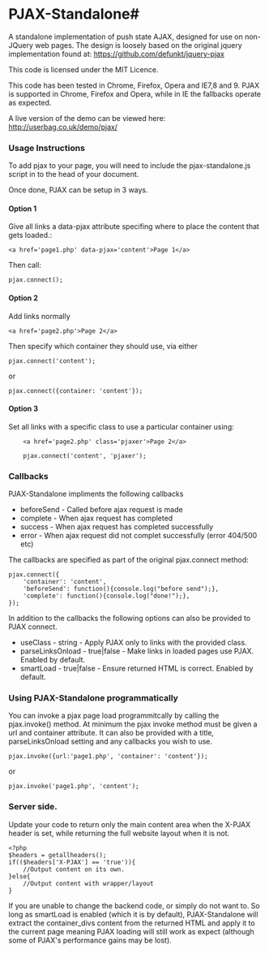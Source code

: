 # PJAX-Standalone#

A standalone implementation of push state AJAX, designed for use on non-JQuery web pages.
The design is loosely based on the original jquery implementation found at: https://github.com/defunkt/jquery-pjax

This code is licensed under the MIT Licence.

This code has been tested in Chrome, Firefox, Opera and IE7,8 and 9. 
PJAX is supported in Chrome, Firefox and Opera, while in IE the fallbacks operate as expected.

A live version of the demo can be viewed here: http://userbag.co.uk/demo/pjax/

### Usage Instructions

To add pjax to your page, you will need to include the pjax-standalone.js script in to the head of your document.

Once done, PJAX can be setup in 3 ways. 

#### Option 1
Give all links a data-pjax attribute specifing where to place the content that gets loaded.:

    <a href='page1.php' data-pjax='content'>Page 1</a>

Then call:

	pjax.connect();

#### Option 2
Add links normally

	<a href='page2.php'>Page 2</a>
	
Then specify which container they should use, via either

	pjax.connect('content');

or

	pjax.connect({container: 'content'});

#### Option 3
Set all links with a specific class to use a particular container using:

```
	<a href='page2.php' class='pjaxer'>Page 2</a>
```

```
	pjax.connect('content', 'pjaxer');
```	

### Callbacks

PJAX-Standalone impliments the following callbacks 

* beforeSend - Called before ajax request is made
* complete - When ajax request has completed
* success - When ajax request has completed successfully
* error - When ajax request did not complet successfully (error 404/500 etc)

The callbacks are specified as part of the original pjax.connect method:

	pjax.connect({
		'container': 'content',
		'beforeSend': function(){console.log("before send");},
		'complete': function(){console.log("done!");},
	});

In addition to the callbacks the following options can also be provided to PJAX connect.

* useClass - string - Apply PJAX only to links with the provided class.
* parseLinksOnload - true|false - Make links in loaded pages use PJAX. Enabled by default.
* smartLoad - true|false - Ensure returned HTML is correct. Enabled by default.

### Using PJAX-Standalone programmatically

You can invoke a pjax page load programmitcally by calling the pjax.invoke() method.
At minimum the pjax invoke method must be given a url and container attribute. It can also
be provided with a title, parseLinksOnload setting and any callbacks you wish to use.

	pjax.invoke({url:'page1.php', 'container': 'content'});

or
	
	pjax.invoke('page1.php', 'content');

### Server side.

Update your code to return only the main content area when the X-PJAX header is set, while returning the full website layout when it is not.
	
	<?php
	$headers = getallheaders();
	if(($headers['X-PJAX'] == 'true')){
		//Output content on its own.
	}else{
		//Output content with wrapper/layout
	}

If you are unable to change the backend code, or simply do not want to. So long as smartLoad is enabled (which it is by default), PJAX-Standalone will extract the container_divs content from the returned HTML and apply it to the current page meaning PJAX loading will still work as expect (although some of PJAX's performance gains may be lost).


	
	
	


      

	
